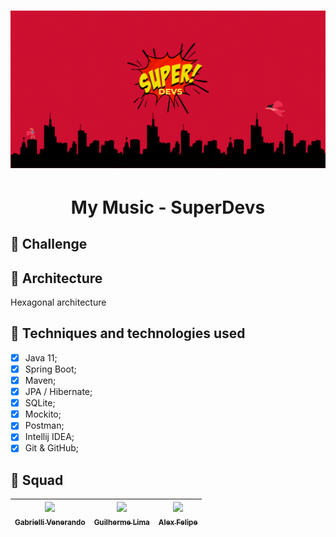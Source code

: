 <h1 align="center"><img alt="MyMusic" title="#Mysic" src="banner.gif" /></h1>
<h1 align="center">My Music - SuperDevs</h1>




## :dart: Challenge
## :triangular_ruler: Architecture
Hexagonal architecture

## :wrench: Techniques and technologies used
- [x] Java 11;
- [x] Spring Boot;
- [x] Maven;
- [x] JPA / Hibernate;
- [x] SQLite;
- [x] Mockito;
- [x] Postman;
- [x] Intellij IDEA;
- [x] Git & GitHub;

## :busts_in_silhouette: Squad
| [<img src="https://avatars.githubusercontent.com/u/107216833?v=4" width=115><br><sub>Gabrielli Venerando</sub>](https://github.com/gabivenerando) |  [<img src="https://avatars.githubusercontent.com/u/30351153?v=4" width=115><br><sub>Guilherme Lima</sub>](https://github.com/guilhermeonrails) |  [<img src="https://avatars.githubusercontent.com/u/8989346?v=4" width=115><br><sub>Alex Felipe</sub>](https://github.com/alexfelipe) |
| :---: | :---: | :---: |
